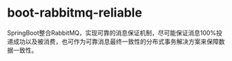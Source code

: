 # boot-rabbitmq-reliable
SpringBoot整合RabbitMQ，实现可靠的消息保证机制，尽可能保证消息100%投递成功以及被消费，也可作为可靠消息最终一致性的分布式事务解决方案来保障数据一致性。

